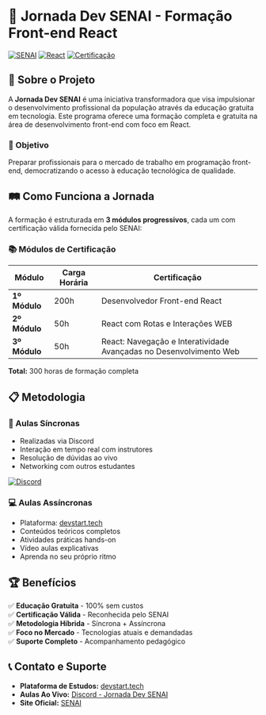 # 🚀 Jornada Dev SENAI - Formação Front-end React

[![SENAI](https://img.shields.io/badge/SENAI-Educação%20Gratuita-blue)](https://senai.br)
[![React](https://img.shields.io/badge/React-Front--end-61DAFB)](https://reactjs.org/)
[![Certificação](https://img.shields.io/badge/Certificação-300h%20Total-green)](https://devstart.tech)

## 📖 Sobre o Projeto

A **Jornada Dev SENAI** é uma iniciativa transformadora que visa impulsionar o desenvolvimento profissional da população através da educação gratuita em tecnologia. Este programa oferece uma formação completa e gratuita na área de desenvolvimento front-end com foco em React.

### 🎯 Objetivo
Preparar profissionais para o mercado de trabalho em programação front-end, democratizando o acesso à educação tecnológica de qualidade.

## 🛤️ Como Funciona a Jornada

A formação é estruturada em **3 módulos progressivos**, cada um com certificação válida fornecida pelo SENAI:

### 📚 Módulos de Certificação

| Módulo | Carga Horária | Certificação |
|--------|---------------|--------------|
| **1º Módulo** | 200h | Desenvolvedor Front-end React |
| **2º Módulo** | 50h | React com Rotas e Interações WEB |
| **3º Módulo** | 50h | React: Navegação e Interatividade Avançadas no Desenvolvimento Web |

**Total:** 300 horas de formação completa

## 📋 Metodologia

### 🎥 Aulas Síncronas
- Realizadas via Discord
- Interação em tempo real com instrutores
- Resolução de dúvidas ao vivo
- Networking com outros estudantes

[![Discord](https://img.shields.io/badge/Discord-Aulas%20Ao%20Vivo-7289DA?logo=discord)](https://discord.com/)

### 💻 Aulas Assíncronas
- Plataforma: [devstart.tech](https://devstart.tech)
- Conteúdos teóricos completos
- Atividades práticas hands-on
- Vídeo aulas explicativas
- Aprenda no seu próprio ritmo

## 🏆 Benefícios

✅ **Educação Gratuita** - 100% sem custos  
✅ **Certificação Válida** - Reconhecida pelo SENAI  
✅ **Metodologia Híbrida** - Síncrona + Assíncrona  
✅ **Foco no Mercado** - Tecnologias atuais e demandadas  
✅ **Suporte Completo** - Acompanhamento pedagógico  

## 📞 Contato e Suporte

- **Plataforma de Estudos:** [devstart.tech](https://devstart.tech)
- **Aulas Ao Vivo:** [Discord - Jornada Dev SENAI](https://discord.com)
- **Site Oficial:** [SENAI](https://senai.br)
